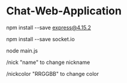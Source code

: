 # Chat-Web-Application
npm install --save express@4.15.2

npm install --save socket.io


node main.js

/nick "name" to change nickname

/nickcolor "RRGGBB" to change color
